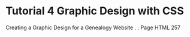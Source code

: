 # Tutorial 4 Graphic Design with CSS
Creating a Graphic Design for a Genealogy Website . . Page HTML 257
